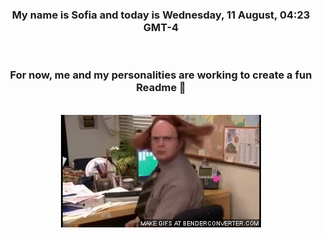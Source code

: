 


<div align="center">
<h3 >My name is Sofia and today is Wednesday, 11 August, 04:23 GMT-4</h3><br>
<h3 >For now, me and my personalities are working to create a fun Readme 👋
</h3><br>
<img src='img/dwight.gif' alt='working...'/>
</div>
